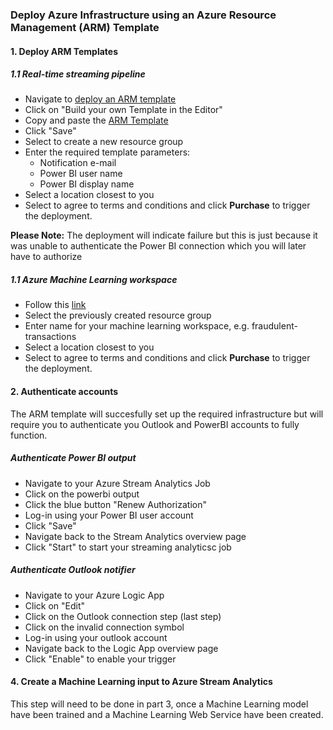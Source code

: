 ###  Deploy Azure Infrastructure using an Azure Resource Management (ARM) Template

#### 1. Deploy ARM Templates

##### 1.1 Real-time streaming pipeline
- Navigate to [deploy an ARM template](https://portal.azure.com/#create/Microsoft.Template)
- Click on "Build your own Template in the Editor"
- Copy and paste the [ARM Template](https://github.com/aslotte/mldotnet-real-time-data-streaming-workshop/blob/master/src/real-time-data-streaming/deploy/pipeline-with-azureml.json)
- Click "Save"
- Select to create a new resource group
- Enter the required template parameters:
    - Notification e-mail
    - Power BI user name
    - Power BI display name
- Select a location closest to you    
- Select to agree to terms and conditions and click **Purchase** to trigger the deployment.

**Please Note:** The deployment will indicate failure but this is just because it was unable to authenticate the Power BI connection which you will later have to authorize

##### 1.1 Azure Machine Learning workspace
- Follow this [link](https://portal.azure.com/#create/Microsoft.Template/uri/https%3A%2F%2Fraw.githubusercontent.com%2FAzure%2Fazure-quickstart-templates%2Fmaster%2F101-machine-learning-create%2Fazuredeploy.json)
- Select the previously created resource group
- Enter name for your machine learning workspace, e.g. fraudulent-transactions
- Select a location closest to you
- Select to agree to terms and conditions and click **Purchase** to trigger the deployment.

#### 2. Authenticate accounts
The ARM template will succesfully set up the required infrastructure but will require you to authenticate you Outlook and PowerBI accounts to fully function.

##### Authenticate Power BI output
- Navigate to your Azure Stream Analytics Job
- Click on the powerbi output
- Click the blue button "Renew Authorization"
- Log-in using your Power BI user account
- Click "Save"
- Navigate back to the Stream Analytics overview page
- Click "Start" to start your streaming analyticsc job

##### Authenticate Outlook notifier
- Navigate to your Azure Logic App
- Click on "Edit"
- Click on the Outlook connection step (last step)
- Click on the invalid connection symbol
- Log-in using your outlook account
- Navigate back to the Logic App overview page
- Click "Enable" to enable your trigger

#### 4. Create a Machine Learning input to Azure Stream Analytics
This step will need to be done in part 3, once a Machine Learning model have been trained and a Machine Learning Web Service have been created. 
